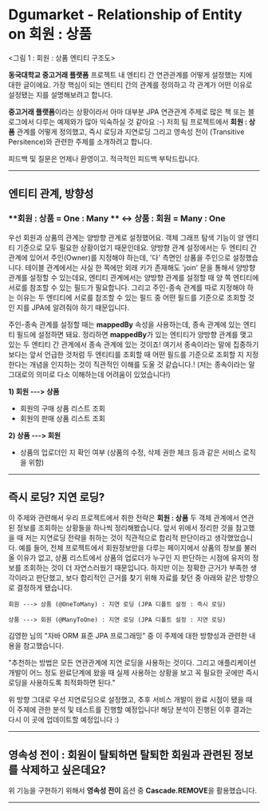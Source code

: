 # Dgumarket - Relationship of Entity on 회원 : 상품



<그림 1 : 회원 : 상품 엔티티 구조도> 

**동국대학교 중고거래 플랫폼** 프로젝트 내 엔티티 간 연관관계를 어떻게 설정했는 지에 대한 글이에요. 가장 핵심이 되는 엔티티 간의 관계를 정의하고 각 관계가 어떤 이유로 설정됐는 지를 설명해보려고 합니다.

**중고거래 플랫폼**이라는 상황이라서 아마 대부분 JPA 연관관계 주제로 많은 책 또는 블로그에서 다루는 예제와가 많아 익숙하실 것 같아요 :-) 저희 팀 프로젝트에서 **회원 : 상품** 관계를 어떻게 정의했고, 즉시 로딩과 지연로딩 그리고 영속성 전이 (Transitive Persitence)와 관련한 주제를 소개하려고 합니다.

피드백 및 질문은 언제나 환영이고. 적극적인 피드백 부탁드립니다.

___

## 엔티티 관계, 방향성

### **회원 : 상품 = One :  Many ** <-> 상품 : 회원 = Many : One

우선 회원과 상품의 관계는 양방향 관계로 설정했어요. 객체 그래프 탐색 기능이 양 엔티티 기준으로 모두 필요한 상황이었기 때문인데요. 양방향 관계 설정에서는 두 엔티티 간 관계에 있어서 주인(Owner)를 지정해야 하는데, '다' 측면인 상품을 주인으로 설정했습니다. 테이블 관계에서는 사실 한 쪽에만 외래 키가 존재해도 'join' 문을 통해서 양방향 관계를 설정할 수 있는데요, 엔티티 관계에서는 양방향 관계를 설정할 때 양 쪽 엔티티에 서로를 참조할 수 있는 필드가 필요합니다. 그리고 주인-종속 관계를 따로 지정해야 하는 이유는 두 엔티티에 서로를 참조할 수 있는 필드 중 어떤 필드를 기준으로 조회할 것인 지를 JPA에 알려줘야 하기 때문입니다.

주인-종속 관계를 설정할 때는 **mappedBy** 속성을 사용하는데, 종속 관계에 있는 엔티티 필드에 설정하면 돼요. 정리하면 **mappedBy**가 있는 엔티티가 양방향 관계를 맺고 있는 두 엔티티 간 관계에서 종속 관계에 있는 것이죠! 여기서 종속이라는 말에 집중하기 보다는 앞서 언급한 것처럼 두 엔티티를 조회할 때 어떤 필드를 기준으로 조회할 지 지정한다는 개념을 인지하는 것이 직관적인 이해를 도울 것 같습니다.! (저는 종속이라는 말 그대로의 의미로 다소 이해하는데 어려움이 있었습니다!)

**1) 회원 ---> 상품** 

- 회원의 구매 상품 리스트 조회
- 회원의 판매 상품 리스트 조회

**2) 상품 ---> 회원** 

- 상품의 업로더인 지 확인 여부 (상품의 수정, 삭제 권한 체크 등과 같은 서비스 로직을 위함)

___

## 즉시 로딩? 지연 로딩? 

이 주제와 관련해서 우리 프로젝트에서 취한 전략은 **회원 : 상품** 두 객체 관계에서 연관된 정보를 조회하는 상황들을 하나씩 정리해봤습니다. 앞서 위에서 정리한 것을 참고했을 때 저는 지연로딩 전략을 취하는 것이 직관적으로 합리적 판단이라고 생각했었습니다. 예를 들어, 전체 프로젝트에서 회원정보만을 다루는 페이지에서 상품의 정보를 불러올 이유가 없고, 상품 리스트에서 상품의 업로더가 누구인 지 판단하는 시점에 유저의 정보를 조회하는 것이 더 자연스러웠기 때문입니다. 하지만 이는 정확한 근거가 부족한 생각이라고 판단했고, 보다 합리적인 근거를 찾기 위해 자료를 찾던 중 아래와 같은 방향으로 결정하게 됐습니다.

```
회원 ---> 상품 (@OneToMany) : 지연 로딩 (JPA 디폴트 설정 : 즉시 로딩)

상품 ---> 회원 (@ManyToOne) : 지연 로딩 (JPA 디폴트 설정 : 지연 로딩)
```

 김영한 님의 "자바 ORM 표준 JPA 프로그래밍" 중 이 주제에 대한 방향성과 관련한 내용을 참고했습니다.

"추천하는 방법은 모든 연관관계에 지연 로딩을 사용하는 것이다. 그리고 애플리케이션 개발이 어느 정도 완료단계에 왔을 때 실제 사용하는 상황을 보고 꼭 필요한 곳에만 즉시 로딩을 사용하도록 최적화하면 된다."

위 방향 그대로 우선 지연로딩으로 설정했고, 추후 서비스 개발이 완료 시점이 됐을 때 이 주제에 관한 분석 및 테스트를 진행할 예정입니다! 해당 분석이 진행된 이후 결과는 다시 이 곳에 업데이트할 예정입니다 :)

___

## 영속성 전이 : 회원이 탈퇴하면 탈퇴한 회원과 관련된 정보를 삭제하고 싶은데요? 

위 기능을 구현하기 위해서 **영속성 전이** 옵션 중 **Cascade.REMOVE**을 활용했습니다. 



___







